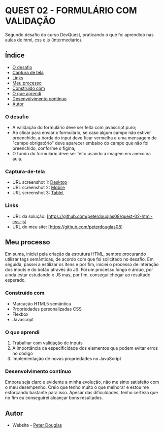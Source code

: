 # QUEST 02 - FORMULÁRIO COM VALIDAÇÃO
Segundo desafio do curso DevQuest, praticando o que foi aprendido nas aulas de html, css e js (intermediário).

## Índice

   - [O desafio](#o-desafio)
   - [Captura de tela](#captura-de-tela)
   - [Links](#links)
   - [Meu processo](#meu-processo)
   - [Construído com](#construído-com)
   - [O que aprendi](#o-que-aprendi)
   - [Desenvolvimento contínuo](#desenvolvimento-contínuo)
   - [Autor](#autor)
   

### O desafio

- A validação do formulário deve ser feita com javascript puro;
- Ao clicar para enviar o formulário, se caso algum campo não estiver preenchido, a borda do input deve ficar vermelha e uma mensagem de "campo obrigatório" deve aparecer embaixo do campo que não foi preenchido, conforme o figma;
- O fundo do formulário deve ser feito usando a imagem em anexo na aula.


### Captura-de-tela 

- URL screenshot 1: [Desktop](https://github.com/peterdouglas08/quest-02-html-css-js/issues/1#issue-1889269451)
- URL screenshot 2: [Mobile](https://github.com/peterdouglas08/quest-02-html-css-js/issues/3#issue-1889269650)
- URL screenshot 3: [Tablet](https://github.com/peterdouglas08/quest-02-html-css-js/issues/2#issue-1889269570)


### Links

- URL da solução: [https://github.com/peterdouglas08/quest-02-html-css-js]
- URL do meu site: [https://github.com/peterdouglas08]


## Meu processo

Em suma, iniciei pela criação da estrutura HTML, sempre procurando utilizar tags semânticas, de acordo com que foi solicitado no desafio. Em seguida, passei a estilizar os itens e por fim, iniciei o processo de interação dos inputs e do botão através do JS. Foi um processo longo e árduo, por ainda estar estudando o JS mas, por fim, consegui chegar ao resultado esperado.


### Construído com

- Marcação HTML5 semântica
- Propriedades personalizadas CSS
- Flexbox
- Javascript


### O que aprendi

1. Trabalhar com validação de inputs
2. A importância da especificidade dos elementos que podem evitar erros no código
3. Implementação de novas propriedades no JavaScript


### Desenvolvimento contínuo

Embora seja claro e evidente a minha evolução, não me sinto satisfeito com o meu desempenho. Creio que tenho muito o que melhorar e estou me esforçando bastante para isso. Apesar das dificuldades, tenho certeza que no fim eu conseguirei alcançar bons resultados.


## Autor

- Website - [Peter Douglas](https://github.com/peterdouglas08)
